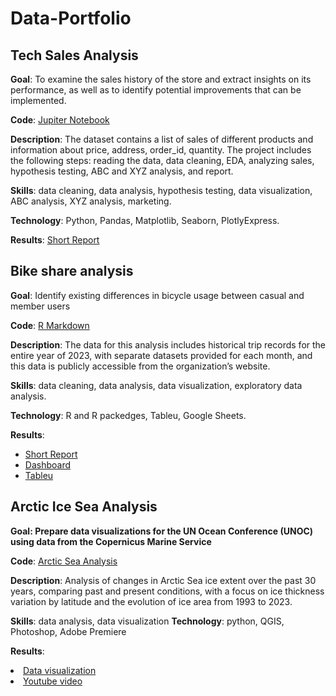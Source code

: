 # Data-Portfolio

<h2><b>Tech Sales Analysis</b></h2>
<b>Goal</b>: To examine the sales history of the store and extract insights on its performance, as well as to identify potential improvements that can be implemented.

<b>Code</b>: <a href='https://github.com/ElizavetK/Data-Portfolio/blob/main/Tech%20Sales%20Analysis/Sales_df.ipynb'>Jupiter Notebook</a>

<b>Description</b>: The dataset contains a list of sales of different products and information about price, address, order_id, quantity. The project includes the following steps: reading the data, data cleaning, EDA, analyzing sales, hypothesis testing, ABC and XYZ analysis, and report. 

<b>Skills</b>: data cleaning, data analysis, hypothesis testing, data visualization, ABC analysis, XYZ analysis, marketing.

<b>Technology</b>: Python, Pandas, Matplotlib, Seaborn, PlotlyExpress.

<b>Results</b>: <a href='https://github.com/ElizavetK/Data-Portfolio/blob/main/Tech%20Sales%20Analysis/insights.md'>Short Report</a>

<h2><b>Bike share analysis</b></h2>
<b>Goal</b>: Identify existing differences in bicycle usage between casual and member users

<b>Code</b>: <a href='https://github.com/ElizavetK/Data-Portfolio/blob/main/Bike%20share%20analysis/analisis.R'>R Markdown</a>

<b>Description</b>: The data for this analysis includes historical trip records for the entire year of 2023, with separate datasets provided for each month, and this data is publicly accessible from the organization’s website. 

<b>Skills</b>: data cleaning, data analysis, data visualization, exploratory data analysis.

<b>Technology</b>: R and R packedges, Tableu, Google Sheets.

<b>Results</b>: 
<ul>
<li><a href='https://github.com/ElizavetK/Data-Portfolio/blob/main/Bike%20share%20analysis/report.pdf'>Short Report</a></li>
<li><a href='https://github.com/ElizavetK/Data-Portfolio/blob/main/Bike%20share%20analysis/Dashboard.pdf'>Dashboard</a></li>
<li><a href='https://public.tableau.com/views/CasestudyBike-ShareanalysisGoogleDataAnalystCertification/Dashboard1?:language=en-US&:sid=&:redirect=auth&:display_count=n&:origin=viz_share_link'>Tableu</a></li>
</ul>

<h2><b>Arctic Ice Sea Analysis</b></h2>
<b>Goal: Prepare data visualizations for the UN Ocean Conference (UNOC) using data from the Copernicus Marine Service</b>

<b>Code</b>: <a href="https://github.com/ElizavetK/Data-Portfolio/tree/main/Arctic%20Sea%20Ice%20Analysis">Arctic Sea Analysis</a>

<b>Description</b>: Analysis of changes in Arctic Sea ice extent over the past 30 years, comparing past and present conditions, with a focus on ice thickness variation by latitude and the evolution of ice area from 1993 to 2023.

<b>Skills</b>: data analysis, data visualization
<b>Technology</b>: python, QGIS, Photoshop, Adobe Premiere

<b>Results</b>:
<li><a href="">Data visualization</a></li>
<li><a href="https://youtu.be/gRNOyYd1a5o">Youtube video</a></li>
